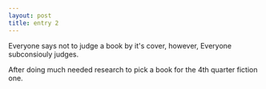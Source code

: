 ```yaml
---
layout: post
title: entry 2
---
```


Everyone says not to judge a book by it's cover, however, Everyone subconsiouly judges.

After doing much needed research to pick a book for the 4th quarter fiction one.